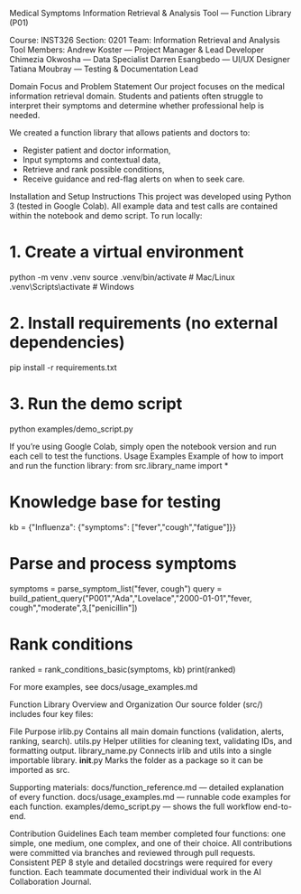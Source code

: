 Medical Symptoms Information Retrieval & Analysis Tool — Function Library (P01)

Course: INST326
Section: 0201
Team: Information Retrieval and Analysis Tool
Members:
Andrew Koster — Project Manager & Lead Developer
Chimezia Okwosha — Data Specialist
Darren Esangbedo — UI/UX Designer
Tatiana Moubray — Testing & Documentation Lead

Domain Focus and Problem Statement
Our project focuses on the medical information retrieval domain.
Students and patients often struggle to interpret their symptoms and determine whether professional help is needed.

We created a function library that allows patients and doctors to:
- Register patient and doctor information,
- Input symptoms and contextual data,
- Retrieve and rank possible conditions,
- Receive guidance and red-flag alerts on when to seek care.

Installation and Setup Instructions
This project was developed using Python 3 (tested in Google Colab).
All example data and test calls are contained within the notebook and demo script.
To run locally:
# 1. Create a virtual environment
python -m venv .venv
source .venv/bin/activate        # Mac/Linux
.venv\Scripts\activate           # Windows

# 2. Install requirements (no external dependencies)
pip install -r requirements.txt

# 3. Run the demo script
python examples/demo_script.py

If you’re using Google Colab, simply open the notebook version and run each cell to test the functions.
Usage Examples
Example of how to import and run the function library:
from src.library_name import *

# Knowledge base for testing
kb = {"Influenza": {"symptoms": ["fever","cough","fatigue"]}}

# Parse and process symptoms
symptoms = parse_symptom_list("fever, cough")
query = build_patient_query("P001","Ada","Lovelace","2000-01-01","fever, cough","moderate",3,["penicillin"])

# Rank conditions
ranked = rank_conditions_basic(symptoms, kb)
print(ranked)

For more examples, see
docs/usage_examples.md

Function Library Overview and Organization
Our source folder (src/) includes four key files:

File	    Purpose
irlib.py	Contains all main domain functions (validation, alerts, ranking, search).
utils.py	Helper utilities for cleaning text, validating IDs, and formatting output.
library_name.py	Connects irlib and utils into a single importable library.
__init__.py	Marks the folder as a package so it can be imported as src.

Supporting materials:
docs/function_reference.md — detailed explanation of every function.
docs/usage_examples.md — runnable code examples for each function.
examples/demo_script.py — shows the full workflow end-to-end.

Contribution Guidelines
Each team member completed four functions: one simple, one medium, one complex, and one of their choice.
All contributions were committed via branches and reviewed through pull requests.
Consistent PEP 8 style and detailed docstrings were required for every function.
Each teammate documented their individual work in the AI Collaboration Journal.
